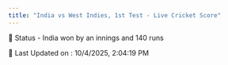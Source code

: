 ```yaml
---
title: "India vs West Indies, 1st Test - Live Cricket Score"
---
```


📑 Status - India won by an innings and 140 runs

📝 Last Updated on : 10/4/2025, 2:04:19 PM  

